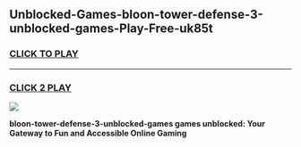 
## Unblocked-Games-bloon-tower-defense-3-unblocked-games-Play-Free-uk85t
<h3>
<a href="https://premium76.site?title=bloon-tower-defense-3-unblocked-games&ref=20A">CLICK TO PLAY</a></h3>
<hr>

<h3>
<a href="https://premium76.site?title=bloon-tower-defense-3-unblocked-games&ref=20A">CLICK 2 PLAY</a>
  
</h3>

<a href="https://premium76.site?title=bloon-tower-defense-3-unblocked-games&ref=20A"><img src="https://clearcache.store/games.png"></a>


**bloon-tower-defense-3-unblocked-games games unblocked: Your Gateway to Fun and Accessible Online Gaming**
